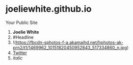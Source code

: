 joeliewhite.github.io
=====================

Your Public Site

1. **Joelie White**
2. #Headline
3. !(https://fbcdn-sphotos-f-a.akamaihd.net/hphotos-ak-prn2/t1/1469962_10151820450952843_517334860_n.jpg)
4. [Twitter](http://twitter.com)
5. *italic*
